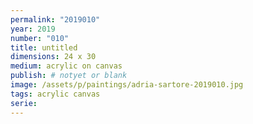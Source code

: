 ```yaml
---
permalink: "2019010"
year: 2019
number: "010"
title: untitled
dimensions: 24 x 30
medium: acrylic on canvas
publish: # notyet or blank
image: /assets/p/paintings/adria-sartore-2019010.jpg
tags: acrylic canvas
serie:
---
```


